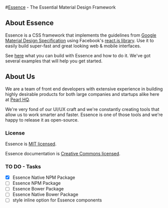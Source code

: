 #[Essence](http://essence.pearlhq.com/) - The Essential Material Design Framework

## About Essence
Essence is a CSS framework that implements the guidelines from [Google Material Design Specification](https://www.google.com/design/spec/material-design/introduction.html) using Facebook's [react.js library](https://facebook.github.io/react/). Use it to easily build super-fast and great looking web & mobile interfaces.

See [here](http://essence.pearlhq.com/) what you can build with Essence and how to do it. We've got several examples that will help you get started.

## About Us
We are a team of front end developers with extensive experience in building highly desirable products for both large companies and startups alike here at [Pearl HQ](http://www.pearlhq.com/).

We're very fond of our UI/UX craft and we're constantly creating tools that allow us to work smarter and faster. Essence is one of those tools and we're happy to release it as open-source.

### License
Essence is [MIT licensed](./LICENSE).

Essence documentation is [Creative Commons licensed](./LICENSE-docs).

### TO DO - Tasks
- [x] Essence Native NPM Package
- [ ] Essence NPM Package
- [ ] Essence Bower Package
- [ ] Essence Native Bower Package
- [ ] style inline option for Essence components
